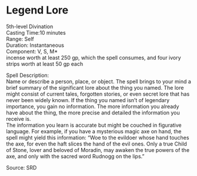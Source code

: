 # Legend Lore
5th-level Divination<br>
Casting Time:10 minutes<br>
Range: Self<br>
Duration: Instantaneous<br>
Component: V, S, M*<br>
incense worth at least 250 gp, which the spell consumes, and four ivory strips worth at least 50 gp each

Spell Description:<br>
Name or describe a person, place, or object. The spell brings to your mind a brief summary of the significant lore about the thing you named. The lore might consist of current tales, forgotten stories, or even secret lore that has never been widely known. If the thing you named isn’t of legendary importance, you gain no information. The more information you already have about the thing, the more precise and detailed the information you receive is.<br>The information you learn is accurate but might be couched in figurative language. For example, if you have a mysterious magic axe on hand, the spell might yield this information: “Woe to the evildoer whose hand touches the axe, for even the haft slices the hand of the evil ones. Only a true Child of Stone, lover and beloved of Moradin, may awaken the true powers of the axe, and only with the sacred word Rudnogg on the lips.”

Source: SRD